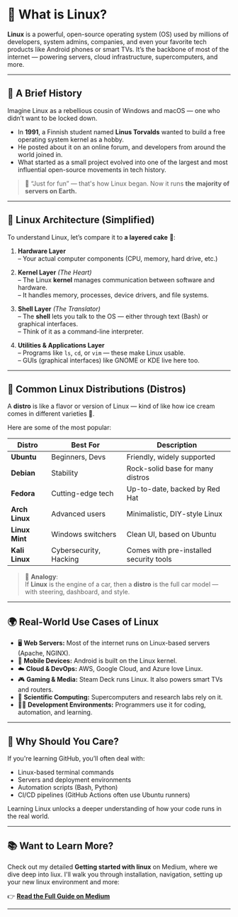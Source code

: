 # 🐧 What is Linux?

**Linux** is a powerful, open-source operating system (OS) used by millions of developers, system admins, companies, and even your favorite tech products like Android phones or smart TVs. It’s the backbone of most of the internet — powering servers, cloud infrastructure, supercomputers, and more.

---

## 📜 A Brief History

Imagine Linux as a rebellious cousin of Windows and macOS — one who didn’t want to be locked down.

- In **1991**, a Finnish student named **Linus Torvalds** wanted to build a free operating system kernel as a hobby.
- He posted about it on an online forum, and developers from around the world joined in.
- What started as a small project evolved into one of the largest and most influential open-source movements in tech history.

> 🔧 “Just for fun” — that's how Linux began. Now it runs **the majority of servers on Earth.**

---

## 🧱 Linux Architecture (Simplified)

To understand Linux, let’s compare it to **a layered cake** 🍰:

1. **Hardware Layer**  
   – Your actual computer components (CPU, memory, hard drive, etc.)

2. **Kernel Layer** *(The Heart)*  
   – The Linux **kernel** manages communication between software and hardware.  
   – It handles memory, processes, device drivers, and file systems.

3. **Shell Layer** *(The Translator)*  
   – The **shell** lets you talk to the OS — either through text (Bash) or graphical interfaces.  
   – Think of it as a command-line interpreter.

4. **Utilities & Applications Layer**  
   – Programs like `ls`, `cd`, or `vim` — these make Linux usable.  
   – GUIs (graphical interfaces) like GNOME or KDE live here too.

---

## 🧬 Common Linux Distributions (Distros)

A **distro** is like a flavor or version of Linux — kind of like how ice cream comes in different varieties 🍦.

Here are some of the most popular:

| Distro         | Best For                  | Description                          |
|----------------|---------------------------|--------------------------------------|
| **Ubuntu**     | Beginners, Devs           | Friendly, widely supported           |
| **Debian**     | Stability                 | Rock-solid base for many distros     |
| **Fedora**     | Cutting-edge tech         | Up-to-date, backed by Red Hat        |
| **Arch Linux** | Advanced users            | Minimalistic, DIY-style Linux        |
| **Linux Mint** | Windows switchers         | Clean UI, based on Ubuntu            |
| **Kali Linux** | Cybersecurity, Hacking    | Comes with pre-installed security tools |

> 🧠 **Analogy**:  
> If **Linux** is the engine of a car, then a **distro** is the full car model — with steering, dashboard, and style.

---

## 🌍 Real-World Use Cases of Linux

- 🖥️ **Web Servers:** Most of the internet runs on Linux-based servers (Apache, NGINX).
- 📱 **Mobile Devices:** Android is built on the Linux kernel.
- ☁️ **Cloud & DevOps:** AWS, Google Cloud, and Azure love Linux.
- 🎮 **Gaming & Media:** Steam Deck runs Linux. It also powers smart TVs and routers.
- 🧪 **Scientific Computing:** Supercomputers and research labs rely on it.
- 👩‍💻 **Development Environments:** Programmers use it for coding, automation, and learning.

---

## 📌 Why Should You Care?

If you're learning GitHub, you’ll often deal with:
- Linux-based terminal commands
- Servers and deployment environments
- Automation scripts (Bash, Python)
- CI/CD pipelines (GitHub Actions often use Ubuntu runners)

Learning Linux unlocks a deeper understanding of how your code runs in the real world.

---

## 📚 Want to Learn More?

Check out my detailed **Getting started with linux** on Medium, where we dive deep into liux. I'll walk you through installation, navigation, setting up your new linux environment and more:

👉 [**Read the Full Guide on Medium**](https://medium.com/@kc_clintone/getting-started-with-linux-a-journey-into-open-source-b5a133b8c40b)

---

